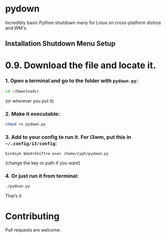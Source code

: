 # pydown
Incredibly basic Python shutdown many for Linux on cross-platform distros and WM's.

## Installation Shutdown Menu Setup

# 0.9. Download the file and locate it.

### 1. Open a terminal and go to the folder with `pydown.py`:
   ```bash
   cd ~/Downloads/
   ```
   (or wherever you put it)

### 2. Make it executable:
   ```bash
   chmod +x pydown.py
   ```

### 3. Add to your config to run it. For i3wm, put this in `~/.config/i3/config`:
   ```
   bindsym $mod+Shift+e exec /home/zyph/pydown.py
   ```
   (change the key or path if you want)

### 4. Or just run it from terminal:
   ```bash
   ./pydown.py
   ```

That’s it.

# Contributing
Pull requests are welcome.
